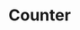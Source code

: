 <!DOCTYPE html>
<html lang="en">
<head>
<meta charset="UTF-8">
<meta name="viewport" content="width=device-width, initial-scale=1.0">
<title>Counter</title>
</head>
<body>

<h1>Counter</h1>

</body>
</html>
